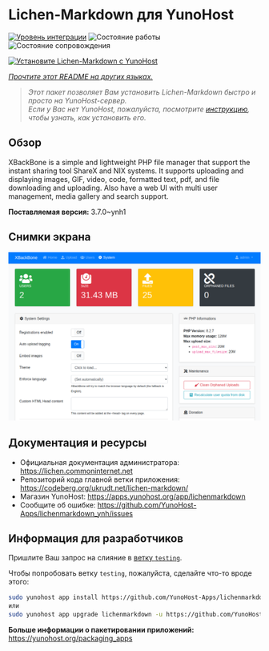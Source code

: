 <!--
Важно: этот README был автоматически сгенерирован <https://github.com/YunoHost/apps/tree/master/tools/readme_generator>
Он НЕ ДОЛЖЕН редактироваться вручную.
-->

# Lichen-Markdown для YunoHost

[![Уровень интеграции](https://dash.yunohost.org/integration/lichenmarkdown.svg)](https://ci-apps.yunohost.org/ci/apps/lichenmarkdown/) ![Состояние работы](https://ci-apps.yunohost.org/ci/badges/lichenmarkdown.status.svg) ![Состояние сопровождения](https://ci-apps.yunohost.org/ci/badges/lichenmarkdown.maintain.svg)

[![Установите Lichen-Markdown с YunoHost](https://install-app.yunohost.org/install-with-yunohost.svg)](https://install-app.yunohost.org/?app=lichenmarkdown)

*[Прочтите этот README на других языках.](./ALL_README.md)*

> *Этот пакет позволяет Вам установить Lichen-Markdown быстро и просто на YunoHost-сервер.*  
> *Если у Вас нет YunoHost, пожалуйста, посмотрите [инструкцию](https://yunohost.org/install), чтобы узнать, как установить его.*

## Обзор

XBackBone is a simple and lightweight PHP file manager that support the instant sharing tool ShareX and NIX systems. It supports uploading and displaying images, GIF, video, code, formatted text, pdf, and file downloading and uploading. Also have a web UI with multi user management, media gallery and search support.


**Поставляемая версия:** 3.7.0~ynh1

## Снимки экрана

![Снимок экрана Lichen-Markdown](./doc/screenshots/screenshot.png)

## Документация и ресурсы

- Официальная документация администратора: <https://lichen.commoninternet.net>
- Репозиторий кода главной ветки приложения: <https://codeberg.org/ukrudt.net/lichen-markdown/>
- Магазин YunoHost: <https://apps.yunohost.org/app/lichenmarkdown>
- Сообщите об ошибке: <https://github.com/YunoHost-Apps/lichenmarkdown_ynh/issues>

## Информация для разработчиков

Пришлите Ваш запрос на слияние в [ветку `testing`](https://github.com/YunoHost-Apps/lichenmarkdown_ynh/tree/testing).

Чтобы попробовать ветку `testing`, пожалуйста, сделайте что-то вроде этого:

```bash
sudo yunohost app install https://github.com/YunoHost-Apps/lichenmarkdown_ynh/tree/testing --debug
или
sudo yunohost app upgrade lichenmarkdown -u https://github.com/YunoHost-Apps/lichenmarkdown_ynh/tree/testing --debug
```

**Больше информации о пакетировании приложений:** <https://yunohost.org/packaging_apps>
